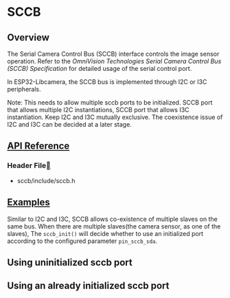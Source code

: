 # SCCB

## Overview

The Serial Camera Control Bus (SCCB) interface controls the image sensor operation. Refer to the *OmniVision Technologies Serial Camera Control Bus (SCCB) Specification* for detailed usage of the serial control port.

In ESP32-Libcamera, the SCCB bus is implemented through I2C or I3C peripherals.

Note: This needs to allow multiple sccb ports to be initialized. SCCB port that allows multiple I2C instantiations, SCCB port that allows I3C instantiation. Keep I2C and I3C mutually exclusive. The coexistence issue of I2C and I3C can be decided at a later stage.

## [API Reference]()

### Header File[]()

- sccb/include/sccb.h

## [Examples]()

Similar to I2C and I3C, SCCB allows co-existence of multiple slaves on the same bus. When there are multiple slaves(the camera sensor, as one of the slaves), The `sccb_init()` will decide whether to use an initialized port according to the configured parameter `pin_sccb_sda`.

## Using uninitialized sccb port

## Using an already initialized sccb port







